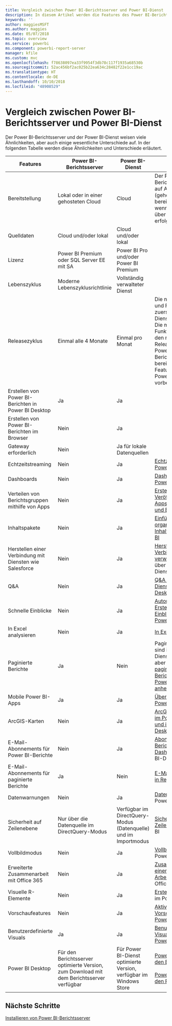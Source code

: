 ```yaml
---
title: Vergleich zwischen Power BI-Berichtsserver und Power BI-Dienst
description: In diesem Artikel werden die Features des Power BI-Berichtsservers und des Power BI-Diensts miteinander verglichen.
keywords: ''
author: maggiesMSFT
ms.author: maggies
ms.date: 05/07/2018
ms.topic: overview
ms.service: powerbi
ms.component: powerbi-report-server
manager: kfile
ms.custom: mvc
ms.openlocfilehash: f78638097ea33f9954f3db78c117f1935a68530b
ms.sourcegitcommit: 52ac456bf2ac025b22ea634c28482f22e1cc19ac
ms.translationtype: HT
ms.contentlocale: de-DE
ms.lasthandoff: 10/10/2018
ms.locfileid: "48908529"
---
```

# <a name="comparing-power-bi-report-server-and-the-power-bi-service"></a>Vergleich zwischen Power BI-Berichtsserver und Power BI-Dienst

Der Power BI-Berichtsserver und der Power BI-Dienst weisen viele Ähnlichkeiten, aber auch einige wesentliche Unterschiede auf. In der folgenden Tabelle werden diese Ähnlichkeiten und Unterschiede erläutert.

| Features | Power BI-Berichtsserver | Power BI-Dienst | Hinweise
|---------|---------|---------|---------|
| Bereitstellung | Lokal oder in einer gehosteten Cloud | Cloud | Der Power BI-Berichtsserver kann auf Azure-VMs (gehostete Cloud) bereitgestellt werden, wenn die Lizenzierung über Power BI Premium erfolgt.
| Quelldaten | Cloud und/oder lokal | Cloud und/oder lokal |  
| Lizenz | Power BI Premium oder SQL Server EE mit SA | Power BI Pro und/oder Power BI Premium |  
| Lebenszyklus | Moderne Lebenszyklusrichtlinie | Vollständig verwalteter Dienst |  
| Releasezyklus | Einmal alle 4 Monate | Einmal pro Monat | Die neuesten Features und Fixes werden zuerst im Power BI-Dienst bereitgestellt. Die meisten wichtigen Funktionen werden in den nachfolgenden Releases auch im Power BI-Berichtsserver bereitgestellt. Einige Features bleiben dem Power BI-Dienst vorbehalten.
| Erstellen von Power BI-Berichten in Power BI Desktop | Ja | Ja |  
| Erstellen von Power BI-Berichten im Browser | Nein | Ja |  
| Gateway erforderlich | Nein | Ja für lokale Datenquellen |  
| Echtzeitstreaming | Nein | Ja | [Echtzeitstreaming in Power BI](../service-real-time-streaming.md)
| Dashboards | Nein | Ja | [Dashboards im Power BI-Dienst](../consumer/end-user-dashboards.md) 
| Verteilen von Berichtsgruppen mithilfe von Apps | Nein | Ja | [Erstellen und Veröffentlichen von Apps mit Dashboards und Berichten](../service-create-distribute-apps.md) 
| Inhaltspakete | Nein | Ja | [Einführung in organisationsbezogene Inhaltspakete in Power BI](../service-organizational-content-pack-introduction.md) 
| Herstellen einer Verbindung mit Diensten wie Salesforce | Nein | Ja | [Herstellung einer Verbindung mit den verwendeten Diensten](../consumer/end-user-connect-to-services.md) über den Power BI-Dienst
| Q&A | Nein | Ja | [Q&A im Power BI-Dienst und in Power BI Desktop](../consumer/end-user-q-and-a.md) 
| Schnelle Einblicke | Nein | Ja | [Automatisches Erstellen von Einblicken in Daten mit Power BI](../consumer/end-user-insights.md) 
| In Excel analysieren | Nein | Ja | [In Excel analysieren](../service-analyze-in-excel.md) 
| Paginierte Berichte | Ja | Nein | Paginierte Berichte sind im Power BI-Dienst nicht verfügbar, aber Sie können [paginierte Berichtelemente an Power BI-Dashboards anheften](https://docs.microsoft.com/sql/reporting-services/pin-reporting-services-items-to-power-bi-dashboards).
| Mobile Power BI-Apps | Ja | Ja | [Übersicht über mobile Power BI-Apps](../consumer/mobile/mobile-apps-for-mobile-devices.md) 
| ArcGIS-Karten | Nein | Ja | [ArcGIS Maps von ESRI im Power BI-Dienst und in Power BI Desktop](../power-bi-visualization-arcgis.md)
| E-Mail-Abonnements für Power BI-Berichte | Nein | Ja | [Abonnieren eines Berichts oder Dashboards](../consumer/end-user-subscribe.md) im Power BI-Dienst 
| E-Mail-Abonnements für paginierte Berichte | Ja | Nein | [E-Mail-Übermittlung in Reporting Services](https://docs.microsoft.com/sql/reporting-services/subscriptions/e-mail-delivery-in-reporting-services)  
| Datenwarnungen | Nein | Ja | [Datenwarnungen](../service-set-data-alerts.md) im Power BI-Dienst
| Sicherheit auf Zeilenebene | Nur über die Datenquelle im DirectQuery-Modus | Verfügbar im DirectQuery-Modus (Datenquelle) und im Importmodus | [Sicherheit auf Zeilenebene](../service-admin-rls.md) mit Power BI 
| Vollbildmodus | Nein | Ja | [Vollbildmodus](../service-fullscreen-mode.md) im Power BI-Dienst 
| Erweiterte Zusammenarbeit mit Office 365 | Nein | Ja | [Zusammenarbeiten in einem App-Arbeitsbereich ](../service-collaborate-power-bi-workspace.md) mit Office 365 
| Visuelle R-Elemente | Nein | Ja | [Erstellen von R-Visuals](../visuals/service-r-visuals.md) im Power BI-Dienst  
| Vorschaufeatures | Nein | Ja | [Aktivieren von Vorschaufeatures im Power BI-Dienst](../consumer/end-user-preview-features.md) 
| Benutzerdefinierte Visuals | Ja | Ja | [Benutzerdefinierte Visualisierungen in Power BI](../power-bi-custom-visuals.md) 
| Power BI Desktop | Für den Berichtsserver optimierte Version, zum Download mit dem Berichtsserver verfügbar | Für Power BI-Dienst optimierte Version, verfügbar im Windows Store | [Power BI Desktop für den Berichtsserver](https://powerbi.microsoft.com/report-server/) <br><br> [Power BI Desktop für den Power BI-Dienst](http://aka.ms/pbidesktopstore)

## <a name="next-steps"></a>Nächste Schritte
[Installieren von Power BI-Berichtsserver](install-report-server.md)  



